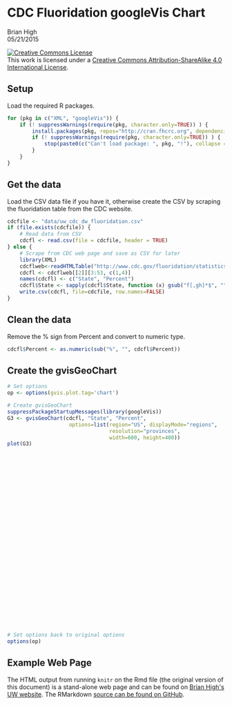 # CDC Fluoridation googleVis Chart
Brian High  
05/21/2015  

<a rel="license" href="http://creativecommons.org/licenses/by-sa/4.0/"><img alt="Creative Commons License" style="border-width:0" src="https://i.creativecommons.org/l/by-sa/4.0/88x31.png" /></a><br />This work is licensed under a <a rel="license" href="http://creativecommons.org/licenses/by-sa/4.0/">Creative Commons Attribution-ShareAlike 4.0 International License</a>.

## Setup

Load the required R packages.


```r
for (pkg in c("XML", "googleVis")) {
    if (! suppressWarnings(require(pkg, character.only=TRUE)) ) {
        install.packages(pkg, repos="http://cran.fhcrc.org", dependencies=TRUE)
        if (! suppressWarnings(require(pkg, character.only=TRUE)) ) {
            stop(paste0(c("Can't load package: ", pkg, "!"), collapse = ""))
        }
    }
}
```

## Get the data

Load the CSV data file if you have it, otherwise create the CSV by scraping the 
fluoridation table from the CDC website.


```r
cdcfile <- "data/uw_cdc_dw_fluoridation.csv"
if (file.exists(cdcfile)) {
    # Read data from CSV
    cdcfl <- read.csv(file = cdcfile, header = TRUE)
} else {
    # Scrape from CDC web page and save as CSV for later
    library(XML)
    cdcflweb<-readHTMLTable("http://www.cdc.gov/fluoridation/statistics/2012stats.htm")
    cdcfl <- cdcflweb[[2]][3:53, c(1,4)]
    names(cdcfl) <- c("State", "Percent")
    cdcfl$State <- sapply(cdcfl$State, function (x) gsub("f[,gh]*$", "", x))
    write.csv(cdcfl, file=cdcfile, row.names=FALSE)
}
```

## Clean the data

Remove the % sign from Percent and convert to numeric type.


```r
cdcfl$Percent <- as.numeric(sub("%", "", cdcfl$Percent))
```

## Create the gvisGeoChart


```r
# Set options
op <- options(gvis.plot.tag='chart')

# Create gvisGeoChart
suppressPackageStartupMessages(library(googleVis))
G3 <- gvisGeoChart(cdcfl, "State", "Percent",
                    options=list(region="US", displayMode="regions",
                                 resolution="provinces",
                                 width=600, height=400))
plot(G3)
```

<!-- GeoChart generated in R 3.1.2 by googleVis 0.5.8 package -->
<!-- Thu May 21 22:11:21 2015 -->


<!-- jsHeader -->
<script type="text/javascript">
 
// jsData 
function gvisDataGeoChartID1004366058f7 () {
var data = new google.visualization.DataTable();
var datajson =
[
 [
 "Alabama",
78.4 
],
[
 "Alaska",
52.9 
],
[
 "Arizona",
57.8 
],
[
 "Arkansas",
66.9 
],
[
 "California",
63.7 
],
[
 "Colorado",
72.4 
],
[
 "Connecticut",
90.3 
],
[
 "Delaware",
86.3 
],
[
 "District of Columbia",
100 
],
[
 "Florida",
78 
],
[
 "Georgia",
96.3 
],
[
 "Hawaii",
10.8 
],
[
 "Idaho",
36.1 
],
[
 "Illinois",
98.5 
],
[
 "Indiana",
94.8 
],
[
 "Iowa",
92 
],
[
 "Kansas",
63.6 
],
[
 "Kentucky",
99.9 
],
[
 "Louisiana",
43.4 
],
[
 "Maine",
79.4 
],
[
 "Maryland",
97.2 
],
[
 "Massachusetts",
70.4 
],
[
 "Michigan",
90.2 
],
[
 "Minnesota",
98.8 
],
[
 "Mississippi",
58.2 
],
[
 "Missouri",
76.4 
],
[
 "Montana",
32 
],
[
 "Nebraska",
71.2 
],
[
 "Nevada",
73.5 
],
[
 "New Hampshire",
46 
],
[
 "New Jersey",
14.6 
],
[
 "New Mexico",
77 
],
[
 "New York",
71.8 
],
[
 "North Carolina",
87.5 
],
[
 "North Dakota",
96.7 
],
[
 "Ohio",
92.2 
],
[
 "Oklahoma",
70.1 
],
[
 "Oregon",
22.6 
],
[
 "Pennsylvania",
54.6 
],
[
 "Rhode Island",
83.9 
],
[
 "South Carolina",
93.8 
],
[
 "South Dakota",
93.6 
],
[
 "Tennessee",
89.7 
],
[
 "Texas",
79.6 
],
[
 "Utah",
51.7 
],
[
 "Vermont",
56.1 
],
[
 "Virginia",
96 
],
[
 "Washington",
63.6 
],
[
 "West Virginia",
91.1 
],
[
 "Wisconsin",
89.4 
],
[
 "Wyoming",
43.6 
] 
];
data.addColumn('string','State');
data.addColumn('number','Percent');
data.addRows(datajson);
return(data);
}
 
// jsDrawChart
function drawChartGeoChartID1004366058f7() {
var data = gvisDataGeoChartID1004366058f7();
var options = {};
options["width"] =    600;
options["height"] =    400;
options["region"] = "US";
options["displayMode"] = "regions";
options["resolution"] = "provinces";

    var chart = new google.visualization.GeoChart(
    document.getElementById('GeoChartID1004366058f7')
    );
    chart.draw(data,options);
    

}
  
 
// jsDisplayChart
(function() {
var pkgs = window.__gvisPackages = window.__gvisPackages || [];
var callbacks = window.__gvisCallbacks = window.__gvisCallbacks || [];
var chartid = "geochart";
  
// Manually see if chartid is in pkgs (not all browsers support Array.indexOf)
var i, newPackage = true;
for (i = 0; newPackage && i < pkgs.length; i++) {
if (pkgs[i] === chartid)
newPackage = false;
}
if (newPackage)
  pkgs.push(chartid);
  
// Add the drawChart function to the global list of callbacks
callbacks.push(drawChartGeoChartID1004366058f7);
})();
function displayChartGeoChartID1004366058f7() {
  var pkgs = window.__gvisPackages = window.__gvisPackages || [];
  var callbacks = window.__gvisCallbacks = window.__gvisCallbacks || [];
  window.clearTimeout(window.__gvisLoad);
  // The timeout is set to 100 because otherwise the container div we are
  // targeting might not be part of the document yet
  window.__gvisLoad = setTimeout(function() {
  var pkgCount = pkgs.length;
  google.load("visualization", "1", { packages:pkgs, callback: function() {
  if (pkgCount != pkgs.length) {
  // Race condition where another setTimeout call snuck in after us; if
  // that call added a package, we must not shift its callback
  return;
}
while (callbacks.length > 0)
callbacks.shift()();
} });
}, 100);
}
 
// jsFooter
</script>
 
<!-- jsChart -->  
<script type="text/javascript" src="https://www.google.com/jsapi?callback=displayChartGeoChartID1004366058f7"></script>
 
<!-- divChart -->
  
<div id="GeoChartID1004366058f7" 
  style="width: 600; height: 400;">
</div>

```r
# Set options back to original options
options(op)
```

## Example Web Page

The HTML output from running `knitr` on the Rmd file (the original version of 
this document) is a stand-alone web page and can be found on 
[Brian High's UW website](http://staff.washington.edu/high/fluoridation/cdc-fl-example.html). 
The RMarkdown [source can be found on GitHub](https://github.com/brianhigh/wa-water-quality/blob/master/wa_medicaid_dental_expenses_by_county_heatmap.Rmd).
